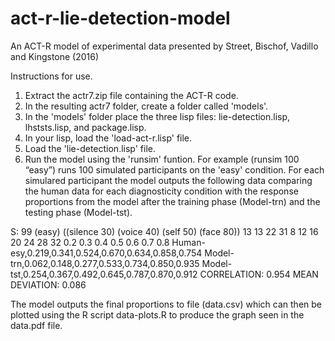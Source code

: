 # act-r-lie-detection-model
An ACT-R model of experimental data presented by Street, Bischof, Vadillo and Kingstone (2016)

Instructions for use.
1. Extract the actr7.zip file containing the ACT-R code.
2. In the resulting actr7 folder, create a folder called 'models'.
3. In the 'models' folder place the three lisp files: lie-detection.lisp, lhststs.lisp, and package.lisp.
4. In your lisp, load the 'load-act-r.lisp' file.
5. Load the 'lie-detection.lisp' file.
6. Run the model using the 'runsim' funtion.  For example (runsim 100 “easy”) runs 100 simulated participants on the 'easy' condition.
For each simulared participant the model outputs the following data comparing the human data for each diagnosticity condition with the response proportions from the model after the training phase (Model-trn) and the testing phase (Model-tst).

S: 99 (easy) ((silence 30) (voice 40) (self 50) (face 80))
13 13 22 31 
  8  12  16  20  24  28  32
0.2 0.3 0.4 0.5 0.6 0.7 0.8
Human-esy,0.219,0.341,0.524,0.670,0.634,0.858,0.754
Model-trn,0.062,0.148,0.277,0.533,0.734,0.850,0.935
Model-tst,0.254,0.367,0.492,0.645,0.787,0.870,0.912
CORRELATION:  0.954
MEAN DEVIATION:  0.086

The model outputs the final proportions to file (data.csv) which can then be plotted using the R script data-plots.R to produce the graph seen in the data.pdf file.
